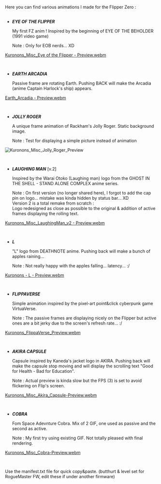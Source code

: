 Here you can find various animations I made for the Flipper Zero :
<BR><BR>
   
   - ___EYE OF THE FLIPPER___
   
      My first FZ anim ! Inspired by the beginning of EYE OF THE BEHOLDER (1991 video game)
      
      Note : Only for EOB nerds... XD
      
[Kuronons_Misc_Eye of the Flipper - Preview.webm](https://github.com/Kuronons/FZ_graphics/assets/110337784/023dc6c3-a814-460d-b336-dd6e68576f0a)

<BR>
   
   - ___EARTH ARCADIA___
      
      Passive frame are rotating Earth. Pushing BACK will make the Arcadia (anime Captain Harlock's ship) appears.
      
[Earth_Arcadia - Preview.webm](https://user-images.githubusercontent.com/110337784/193910620-4b04c4af-26f4-4312-b59a-ab0a98f47dcb.webm)

<BR>
      
   - ___JOLLY ROGER___
   
      A unique frame animation of Rackham's Jolly Roger. Static background image.
      
      Note : Test for displaying a simple picture instead of animation
      
![Kuronons_Misc_Jolly_Roger_Preview](https://user-images.githubusercontent.com/110337784/193910887-e76aa2ec-4b02-4aba-84bd-b80c9c8f78b0.jpg)

<BR>

   - ___LAUGHING MAN___   [v.2]
      
      Inspired by the Warai Otoko (Laughing man) logo from the GHOST IN THE SHELL - STAND ALONE COMPLEX anime series.
      
      Note : On first version (no longer shared here), I forgot to add the cap pin on logo... mistake was kinda hidden by status bar... XD<BR>
             Version 2 is a total remake from scratch :<BR>
             Logo redesigned as close as possible to the original & addition of active frames displaying the rolling text.
      
[Kuronons_Misc_LaughingMan_v2 - Preview.webm](https://github.com/Kuronons/FZ_graphics/assets/110337784/41d319b8-4f83-41c3-8aef-e3014a3c4e9b)

<BR>
   
   - ___L___
      
      "L" logo from DEATHNOTE anime. Pushing back will make a bunch of apples raining...
      
      Note : Not really happy with the apples falling... latency... :/
      
[Kuronons - L - Preview.webm](https://user-images.githubusercontent.com/110337784/193910682-7dafdf00-76f0-438d-b6fb-ff1754b83ebd.webm)

<BR>
   
   - ___FLIPPAVERSE___
      
      Simple animation inspired by the pixel-art point&click cyberpunk game VirtuaVerse.
      
      Note : The passive frames are displaying nicely on the Flipper but active ones are a bit jerky due to the screen's refresh rate... :/

[Kuronons_FlippaVerse_Preview.webm](https://user-images.githubusercontent.com/110337784/208100070-3261f3e0-f32f-4524-b549-5768797fcd31.webm)

<BR>
   
   - ___AKIRA CAPSULE___
      
      Capsule inspired by Kaneda's jacket logo in AKIRA. Pushing back will make the capsule stop moving and will display the scrolling text "Good for Health - Bad for Education".
      
      Note : Actual preview is kinda slow but the FPS (3) is set to avoid flickering on Flip's screen.

[Kuronons_Misc_Akira_Capsule-Preview.webm](https://user-images.githubusercontent.com/110337784/208520504-276d81cc-5d66-497c-8a86-7ea5613656d8.webm)

<BR>
   
   - ___COBRA___
      
      Fom Space Adevnture Cobra. Mix of 2 GIF, one used as passive and the second as active.
      
      Note : My first try using existing GIF. Not totally pleased with final rendering.

[Kuronons_Misc_Cobra-Preview.webm](https://user-images.githubusercontent.com/110337784/213905937-55e02d09-61eb-487a-a58b-afffddf6300d.webm)

<BR>

Use the manifest.txt file for quick copy&paste. (butthurt & level set for RogueMaster FW, edit these if under another firmware)
